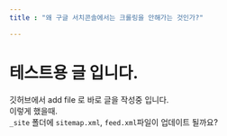 ```yaml
---
title : "왜 구글 서치콘솔에서는 크롤링을 안해가는 것인가?"

---
```


# 테스트용 글 입니다.
깃허브에서 add file 로 바로 글을 작성중 입니다.  
이렇게 했을때.  
 `_site` 폴더에 `sitemap.xml`, `feed.xml`파일이 업데이트 될까요?
